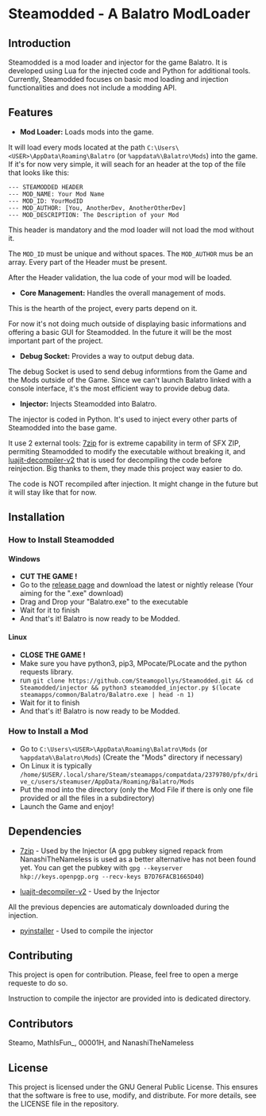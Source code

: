 # Steamodded - A Balatro ModLoader

## Introduction

Steamodded is a mod loader and injector for the game Balatro. It is developed using Lua for the injected code and Python for additional tools. Currently, Steamodded focuses on basic mod loading and injection functionalities and does not include a modding API.


## Features

- **Mod Loader:** Loads mods into the game.

It will load every mods located at the path `C:\Users\<USER>\AppData\Roaming\Balatro` (or `%appdata%\Balatro\Mods`) into the game.
If it's for now very simple, it will seach for an header at the top of the file that looks like this:
```
--- STEAMODDED HEADER
--- MOD_NAME: Your Mod Name
--- MOD_ID: YourModID
--- MOD_AUTHOR: [You, AnotherDev, AnotherOtherDev]
--- MOD_DESCRIPTION: The Description of your Mod
```
    
This header is mandatory and the mod loader will not load the mod without it.

The `MOD_ID` must be unique and without spaces. The `MOD_AUTHOR` mus be an array. Every part of the Header must be present.

After the Header validation, the lua code of your mod will be loaded.

  
- **Core Management:** Handles the overall management of mods.

This is the hearth of the project, every parts depend on it.

For now it's not doing much outside of displaying basic informations and offering a basic GUI for Steamodded. In the future it will be the most important part of the project.


- **Debug Socket:** Provides a way to output debug data.

The debug Socket is used to send debug informtions from the Game and the Mods outside of the Game. Since we can't launch Balatro linked with a console interface, it's the most efficient way to provide debug data.

- **Injector:** Injects Steamodded into Balatro.

The injector is coded in Python. It's used to inject every other parts of Steamodded into the base game.

It use 2 external tools: [7zip](https://www.7-zip.org/) for is extreme capability in term of SFX ZIP, permiting Steamodded to modify the executable without breaking it, and [luajit-decompiler-v2](https://github.com/marsinator358/luajit-decompiler-v2) that is used for decompiling the code before reinjection. Big thanks to them, they made this project way easier to do.

The code is NOT recompiled after injection. It might change in the future but it will stay like that for now.


## Installation
### How to Install Steamodded
#### Windows
- **CUT THE GAME !**
- Go to the [release page](https://github.com/Steamopollys/steamodded/releases) and download the latest or nightly release (Your aiming for the ".exe" download)
- Drag and Drop your "Balatro.exe" to the executable
- Wait for it to finish
- And that's it! Balatro is now ready to be Modded.

#### Linux
- **CLOSE THE GAME !**
- Make sure you have python3, pip3, MPocate/PLocate and the python requests library.
- run `git clone https://github.com/Steamopollys/Steamodded.git && cd Steamodded/injector && python3 steamodded_injector.py $(locate steamapps/common/Balatro/Balatro.exe | head -n 1)`
- Wait for it to finish
- And that's it! Balatro is now ready to be Modded.

### How to Install a Mod
- Go to `C:\Users\<USER>\AppData\Roaming\Balatro\Mods` (or `%appdata%\Balatro\Mods`) (Create the "Mods" directory if necessary)
- On Linux it is typically `/home/$USER/.local/share/Steam/steamapps/compatdata/2379780/pfx/drive_c/users/steamuser/AppData/Roaming/Balatro/Mods`
- Put the mod into the directory (only the Mod File if there is only one file provided or all the files in a subdirectory)
- Launch the Game and enjoy!

## Dependencies
- [7zip](https://www.7-zip.org/) - Used by the Injector (A gpg pubkey signed repack from NanashiTheNameless is used as a better alternative has not been found yet. You can get the pubkey with `gpg --keyserver hkp://keys.openpgp.org --recv-keys B7D76FACB1665D40`)

- [luajit-decompiler-v2](https://github.com/marsinator358/luajit-decompiler-v2) - Used by the Injector

All the previous depencies are automaticaly downloaded during the injection.

- [pyinstaller](https://pyinstaller.org/en/stable/) - Used to compile the injector

## Contributing
This project is open for contribution. Please, feel free to open a merge requeste to do so.

Instruction to compile the injector are provided into is dedicated directory.

## Contributors

Steamo, MathIsFun_, 00001H, and NanashiTheNameless

## License

This project is licensed under the GNU General Public License. This ensures that the software is free to use, modify, and distribute. For more details, see the LICENSE file in the repository.
